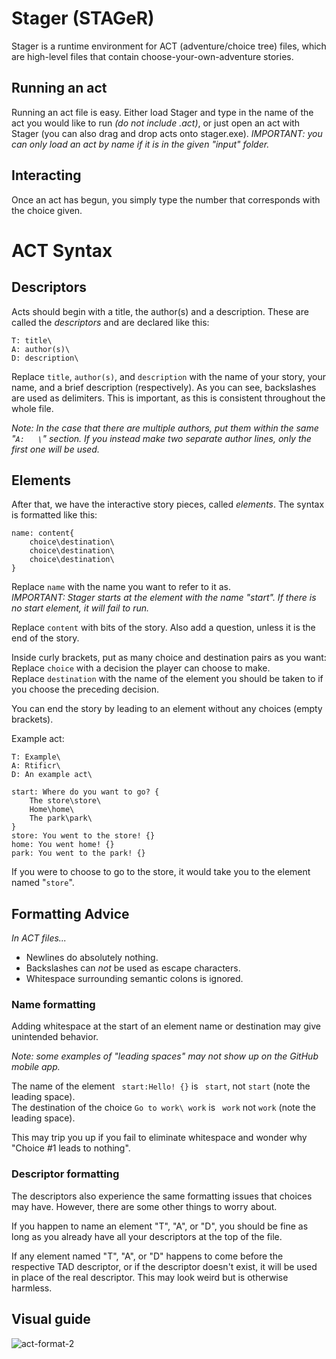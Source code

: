 # Stager (STAGeR)
Stager is a runtime environment for ACT (adventure/choice tree) files, which are high-level files that contain choose-your-own-adventure stories.
## Running an act
Running an act file is easy. Either load Stager and type in the name of the act you would like to run *(do not include .act)*, or just open an act with Stager (you can also drag and drop acts onto stager.exe).
*IMPORTANT: you can only load an act by name if it is in the given "input" folder.*
## Interacting
Once an act has begun, you simply type the number that corresponds with the choice given.
# ACT Syntax
## Descriptors
Acts should begin with a title, the author(s) and a description. These are called the *descriptors* and are declared like this:
```
T: title\
A: author(s)\
D: description\
```
Replace `title`, `author(s)`, and `description` with the name of your story, your name, and a brief description (respectively).
As you can see, backslashes are used as delimiters. This is important, as this is consistent throughout the whole file. 

*Note: In the case that there are multiple authors, put them within the same "`A:   \`" section. If you instead make two separate author lines, only the first one will be used.*

## Elements
After that, we have the interactive story pieces, called *elements*. The syntax is formatted like this:
```
name: content{
	choice\destination\
	choice\destination\
	choice\destination\
}
```
Replace `name` with the name you want to refer to it as.  
*IMPORTANT: Stager starts at the element with the name "start". If there is no start element, it will fail to run.*  

Replace `content` with bits of the story. Also add a question, unless it is the end of the story.

Inside curly brackets, put as many choice and destination pairs as you want:  
Replace `choice` with a decision the player can choose to make.  
Replace `destination` with the name of the element you should be taken to if you choose the preceding decision.

You can end the story by leading to an element without any choices (empty brackets).

Example act:
```  
T: Example\
A: Rtificr\
D: An example act\

start: Where do you want to go? {
	The store\store\
	Home\home\
	The park\park\
}
store: You went to the store! {}
home: You went home! {}
park: You went to the park! {}
```

If you were to choose to go to the store, it would take you to the element named "`store`". 

## Formatting Advice
*In ACT files...*
* Newlines do absolutely nothing.
* Backslashes can *not* be used as escape characters.
* Whitespace surrounding semantic colons is ignored.

### Name formatting
Adding whitespace at the start of an element name or destination may give unintended behavior.

*Note: some examples of "leading spaces" may not show up on the GitHub mobile app.*

The name of the element ` start:Hello! {}` is ` start`, not `start` (note the leading space).  
The destination of the choice `Go to work\ work` is ` work` not `work` (note the leading space).

This may trip you up if you fail to eliminate whitespace and wonder why "Choice #1 leads to nothing".

### Descriptor formatting
The descriptors also experience the same formatting issues that choices may have.
However, there are some other things to worry about.

If you happen to name an element "T", "A", or "D", you should be fine as long as you already have all your descriptors at the top of the file.  

If any element named "T", "A", or "D" happens to come before the respective TAD descriptor, or if the descriptor doesn't exist, it will be used in place of the real descriptor.
This may look weird but is otherwise harmless.
## Visual guide
![act-format-2](https://github.com/rtificr/stager/assets/102625530/18ea79a4-dc33-41a2-a208-82afbcf73e20)
